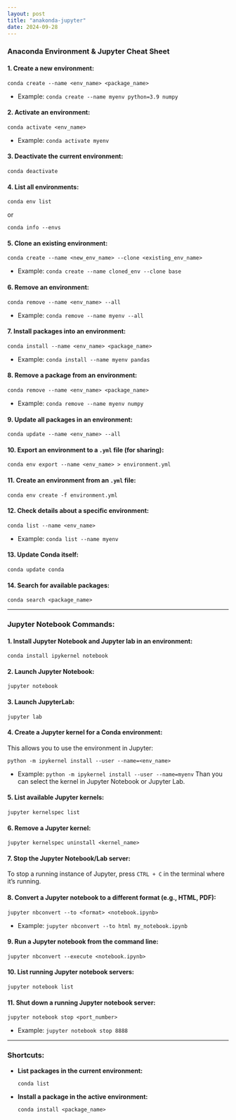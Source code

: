 ```yaml
---
layout: post
title: "anakonda-jupyter"
date: 2024-09-28
---
```


### **Anaconda Environment & Jupyter Cheat Sheet**

#### **1. Create a new environment:**
```
conda create --name <env_name> <package_name>
```
- Example: `conda create --name myenv python=3.9 numpy`

#### **2. Activate an environment:**
```
conda activate <env_name>
```
- Example: `conda activate myenv`

#### **3. Deactivate the current environment:**
```
conda deactivate
```

#### **4. List all environments:**
```
conda env list
```
or
```
conda info --envs
```

#### **5. Clone an existing environment:**
```
conda create --name <new_env_name> --clone <existing_env_name>
```
- Example: `conda create --name cloned_env --clone base`

#### **6. Remove an environment:**
```
conda remove --name <env_name> --all
```
- Example: `conda remove --name myenv --all`

#### **7. Install packages into an environment:**
```
conda install --name <env_name> <package_name>
```
- Example: `conda install --name myenv pandas`

#### **8. Remove a package from an environment:**
```
conda remove --name <env_name> <package_name>
```
- Example: `conda remove --name myenv numpy`

#### **9. Update all packages in an environment:**
```
conda update --name <env_name> --all
```

#### **10. Export an environment to a `.yml` file (for sharing):**
```
conda env export --name <env_name> > environment.yml
```

#### **11. Create an environment from an `.yml` file:**
```
conda env create -f environment.yml
```

#### **12. Check details about a specific environment:**
```
conda list --name <env_name>
```
- Example: `conda list --name myenv`

#### **13. Update Conda itself:**
```
conda update conda
```

#### **14. Search for available packages:**
```
conda search <package_name>
```

---

### **Jupyter Notebook Commands:**

#### **1. Install Jupyter Notebook and Jupyter lab in an environment:**
```
conda install ipykernel notebook
```

#### **2. Launch Jupyter Notebook:**
```
jupyter notebook
```

#### **3. Launch JupyterLab:**
```
jupyter lab
```

#### **4. Create a Jupyter kernel for a Conda environment:**
This allows you to use the environment in Jupyter:
```
python -m ipykernel install --user --name=<env_name>
```
- Example: `python -m ipykernel install --user --name=myenv`
Than you can select the kernel in Jupyter Notebook or Jupyter Lab.

#### **5. List available Jupyter kernels:**
```
jupyter kernelspec list
```

#### **6. Remove a Jupyter kernel:**
```
jupyter kernelspec uninstall <kernel_name>
```

#### **7. Stop the Jupyter Notebook/Lab server:**
To stop a running instance of Jupyter, press `CTRL + C` in the terminal where it’s running.

#### **8. Convert a Jupyter notebook to a different format (e.g., HTML, PDF):**
```
jupyter nbconvert --to <format> <notebook.ipynb>
```
- Example: `jupyter nbconvert --to html my_notebook.ipynb`

#### **9. Run a Jupyter notebook from the command line:**
```
jupyter nbconvert --execute <notebook.ipynb>
```

#### **10. List running Jupyter notebook servers:**
```
jupyter notebook list
```

#### **11. Shut down a running Jupyter notebook server:**
```
jupyter notebook stop <port_number>
```
- Example: `jupyter notebook stop 8888`

---

### **Shortcuts:**
- **List packages in the current environment:**
  ```
  conda list
  ```

- **Install a package in the active environment:**
  ```
  conda install <package_name>
  ```